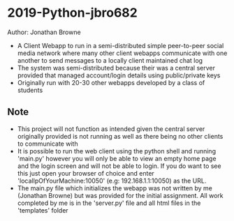 # 2019-Python-jbro682
Author: Jonathan Browne

* A Client Webapp to run in a semi-distributed simple peer-to-peer social media network where many other client webapps communicate with one another
  to send messages to a locally client maintained chat log
* The system was semi-distributed because their was a central server provided that managed account/login details using public/private keys
* Originally run with 20-30 other webapps developed by a class of students

## Note
* This project will not function as intended given the central server originally provided is not running as well as there being no other clients to 
  communicate with
* It is possible to run the web client using the python shell and running 'main.py' however you will only be able to view an empty home page and the login
  screen and will not be able to login. If you do want to see this just open your browser of choice and enter 'localIpOfYourMachine:10050' 
  (e.g: 192.168.1.1:10050) as the URL.
* The main.py file which initializes the webapp was not written by me (Jonathan Browne) but was provided for the initial assignment. All work completed by
  me is in the 'server.py' file and all html files in the 'templates' folder
